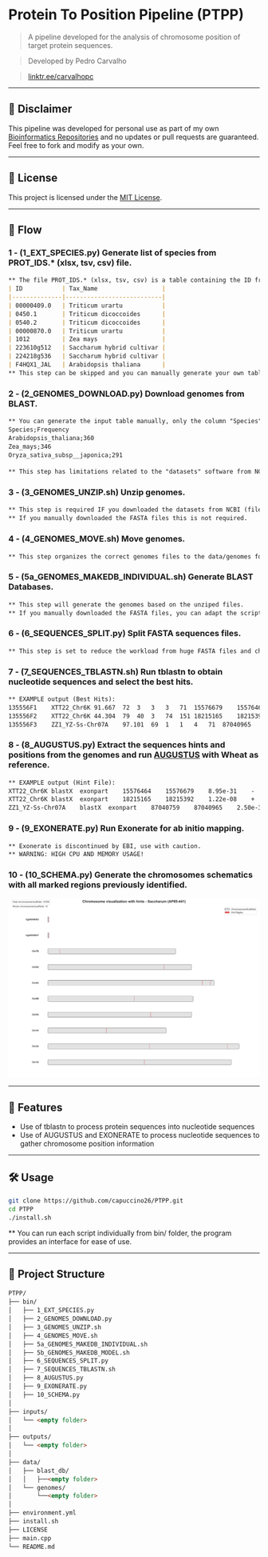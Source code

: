 # Protein To Position Pipeline (PTPP)
> A pipeline developed for the analysis of chromosome position of target protein sequences.

> Developed by Pedro Carvalho

> [linktr.ee/carvalhopc](linktr.ee/carvalhopc)

---

## 🤝 Disclaimer

This pipeline was developed for personal use as part of my own [Bioinformatics Repositories](https://github.com/capuccino26?tab=repositories) and no updates or pull requests are guaranteed.
Feel free to fork and modify as your own.

---

## 📄 License

This project is licensed under the [MIT License](LICENSE).

---
## 📘 Flow
### 1 - (1_EXT_SPECIES.py) Generate list of species from PROT_IDS.* (xlsx, tsv, csv) file.
```markdown
** The file PROT_IDS.* (xlsx, tsv, csv) is a table containing the ID from the FASTA file and the species:
| ID           | Tax_Name                  |
|--------------|---------------------------|
| 00000409.0   | Triticum urartu           |
| 0450.1       | Triticum dicoccoides      |
| 0540.2       | Triticum dicoccoides      |
| 00000870.0   | Triticum urartu           |
| 1012         | Zea mays                  |
| 223610g512   | Saccharum hybrid cultivar |
| 224218g536   | Saccharum hybrid cultivar |
| F4HQX1_JAL   | Arabidopsis thaliana      |
** This step can be skipped and you can manually generate your own table for step 2.
```
### 2 - (2_GENOMES_DOWNLOAD.py) Download genomes from BLAST.
```markdown
** You can generate the input table manually, only the column "Species" is required with all the species/genus you will use for further steps:
Species;Frequency
Arabidopsis_thaliana;360
Zea_mays;346
Oryza_sativa_subsp__japonica;291

** This step has limitations related to the "datasets" software from NCBI, it is recomended to manually download the genomes files (If you get errors the files will be corrupted). this script can, however, help with bulk experiments.
```

### 3 - (3_GENOMES_UNZIP.sh) Unzip genomes.
```markdown
** This step is required IF you downloaded the datasets from NCBI (files ncbi_dataset.zip).
** If you manually downloaded the FASTA files this is not required.
```

### 4 - (4_GENOMES_MOVE.sh) Move genomes.
```markdown
** This step organizes the correct genomes files to the data/genomes folder
```

### 5 - (5a_GENOMES_MAKEDB_INDIVIDUAL.sh) Generate BLAST Databases.
```markdown
** This step will generate the genomes based on the unziped files.
** If you manually downloaded the FASTA files, you can adapt the script (5b_GENOMES_MAKEDB_MODEL.sh) to merge the files and make the DB.
```

### 6 - (6_SEQUENCES_SPLIT.py) Split FASTA sequences files.
```markdown
** This step is set to reduce the workload from huge FASTA files and chunk analysis, you can split your input sequences by their species or by their genus.
```

### 7 - (7_SEQUENCES_TBLASTN.sh) Run tblastn to obtain nucleotide sequences and select the best hits.
```markdown
** EXAMPLE output (Best Hits):
135556F1	XTT22_Chr6K	91.667	72	3	3	3	71	15576679	15576464	8.95e-31	127
135556F2	XTT22_Chr6K	44.304	79	40	3	74	151	18215165	18215392	1.22e-08	63.9
135556F3	ZZ1_YZ-Ss-Chr07A	97.101	69	1	1	4	71	87040965	87040759	2.50e-31	129
```

### 8 - (8_AUGUSTUS.py) Extract the sequences hints and positions from the genomes and run [AUGUSTUS](https://github.com/Gaius-Augustus/Augustus) with Wheat as reference.
```markdown
** EXAMPLE output (Hint File):
XTT22_Chr6K	blastX	exonpart	15576464	15576679	8.95e-31	-	.	grp=135556F1;pri=4;src=M
XTT22_Chr6K	blastX	exonpart	18215165	18215392	1.22e-08	+	.	grp=135556F2;pri=4;src=M
ZZ1_YZ-Ss-Chr07A	blastX	exonpart	87040759	87040965	2.50e-31	-	.	grp=135556F3;pri=4;src=M
```

### 9 - (9_EXONERATE.py) Run Exonerate for ab initio mapping.
```markdown
** Exonerate is discontinued by EBI, use with caution.
** WARNING: HIGH CPU AND MEMORY USAGE!
```

### 10 - (10_SCHEMA.py) Generate the chromosomes schematics with all marked regions previously identified.
![Example of chromosome schematic](10_EXAMPLE.png)

---

## 🚀 Features

- Use of tblastn to process protein sequences into nucleotide sequences
- Use of AUGUSTUS and EXONERATE to process nucleotide sequences to gather chromosome position information

---

## 🛠️ Usage

```bash
git clone https://github.com/capuccino26/PTPP.git
cd PTPP
./install.sh
```

** You can run each script individually from bin/ folder, the program provides an interface for ease of use.

---

## 📂 Project Structure
```markdown
PTPP/
├── bin/
│   ├── 1_EXT_SPECIES.py
│   ├── 2_GENOMES_DOWNLOAD.py
│   ├── 3_GENOMES_UNZIP.sh
│   ├── 4_GENOMES_MOVE.sh
│   ├── 5a_GENOMES_MAKEDB_INDIVIDUAL.sh
│   ├── 5b_GENOMES_MAKEDB_MODEL.sh
│   ├── 6_SEQUENCES_SPLIT.py
│   ├── 7_SEQUENCES_TBLASTN.sh
│   ├── 8_AUGUSTUS.py
│   ├── 9_EXONERATE.py
│   ├── 10_SCHEMA.py
│
├── inputs/
│   └── <empty folder>
│
├── outputs/
│   └── <empty folder>
│
├── data/
│   ├── blast_db/
│   │   ├──<empty folder>
│   └── genomes/
│       └──<empty folder>
│
├── environment.yml
├── install.sh
├── LICENSE
├── main.cpp
└── README.md
```
